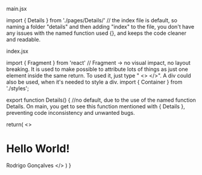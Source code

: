 main.jsx

import { Details } from './pages/Details/' // the index file is default, so naming a folder "details" and then adding "index" to the file, you don't have any issues with the named function used {}, and keeps the code cleaner and readable.

index.jsx

import { Fragment } from 'react' // Fragment -> no visual impact, no layout breaking. It is used to make possible to attribute lots of things as just one element inside the same return. To used it, just type " <> </>". A div could also be used, when it's needed to style a div.
import { Container } from './styles';

export function Details() { //no default, due to the use of the named function Details. On main, you get to see this function mentioned with { Details }, preventing code inconsistency and unwanted bugs.

  return(
  <> 
    <h1>Hello World!</h1>
    <span>Rodrigo Gonçalves</span>
  </>
  )
}